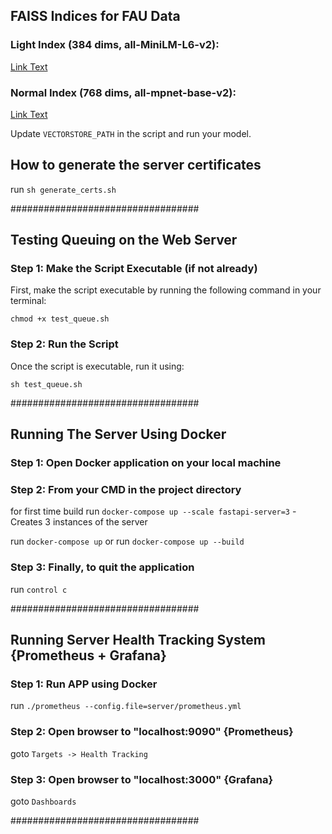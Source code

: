 

## FAISS Indices for FAU Data
### Light Index (384 dims, all-MiniLM-L6-v2): 
[Link Text](https://drive.google.com/file/d/1qOECFQ_Df_sBCextiqRbPjeKHTFXpbdW/view?usp=sharing)
### Normal Index (768 dims, all-mpnet-base-v2): 
[Link Text](https://drive.google.com/file/d/1-0ncb5rZ-9SSosAocHnuR6iYIfLLdtNE/view?usp=sharing)

Update `VECTORSTORE_PATH` in the script and run your model.

## How to generate the server certificates
run `sh generate_certs.sh`


##################################

## Testing Queuing on the Web Server
### Step 1: Make the Script Executable (if not already)
First, make the script executable by running the following command in your terminal:

`chmod +x test_queue.sh`

### Step 2: Run the Script
Once the script is executable, run it using:

`sh test_queue.sh`

##################################

## Running The Server Using Docker
### Step 1: Open Docker application on your local machine

### Step 2: From your CMD in the project directory
for first time build run `docker-compose up --scale fastapi-server=3` - Creates 3 instances of the server

run `docker-compose up` or
run `docker-compose up --build`


### Step 3: Finally, to quit the application
run `control c`

##################################

## Running Server Health Tracking System {Prometheus + Grafana}
### Step 1: Run APP using Docker
run `./prometheus --config.file=server/prometheus.yml`

### Step 2: Open browser to "localhost:9090" {Prometheus}
goto `Targets -> Health Tracking`
### Step 3: Open browser to "localhost:3000" {Grafana}
goto `Dashboards`

##################################


